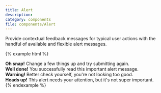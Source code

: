 ```yaml
---
title: Alert
description:
category: components
file: components/Alert
---
```


Provide contextual feedback messages for typical user actions with the handful of available and flexible alert messages.

{% example html %}
<div class="Alert Alert--danger" role="alert">
  <strong>Oh snap!</strong> Change a few things up and try submitting again.
</div>
<div class="Alert Alert--success" role="alert">
  <strong>Well done!</strong> You successfully read this important alert message.
</div>
<div class="Alert Alert--warning" role="alert">
  <strong>Warning!</strong> Better check yourself, you're not looking too good.
</div>
<div class="Alert Alert--info" role="alert">
  <strong>Heads up!</strong> This alert needs your attention, but it's not super important.
</div>
{% endexample %}
